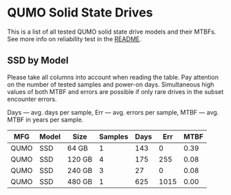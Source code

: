 QUMO Solid State Drives
=======================

This is a list of all tested QUMO solid state drive models and their MTBFs. See
more info on reliability test in the [README](https://github.com/linuxhw/SMART).

SSD by Model
------------

Please take all columns into account when reading the table. Pay attention on the
number of tested samples and power-on days. Simultaneous high values of both MTBF
and errors are possible if only rare drives in the subset encounter errors.

Days — avg. days per sample,
Err  — avg. errors per sample,
MTBF — avg. MTBF in years per sample.

| MFG       | Model              | Size   | Samples | Days  | Err   | MTBF   |
|-----------|--------------------|--------|---------|-------|-------|--------|
| QUMO      | SSD                | 64 GB  | 1       | 143   | 0     | 0.39   |
| QUMO      | SSD                | 120 GB | 4       | 175   | 255   | 0.08   |
| QUMO      | SSD                | 240 GB | 3       | 27    | 0     | 0.08   |
| QUMO      | SSD                | 480 GB | 1       | 625   | 1015  | 0.00   |
